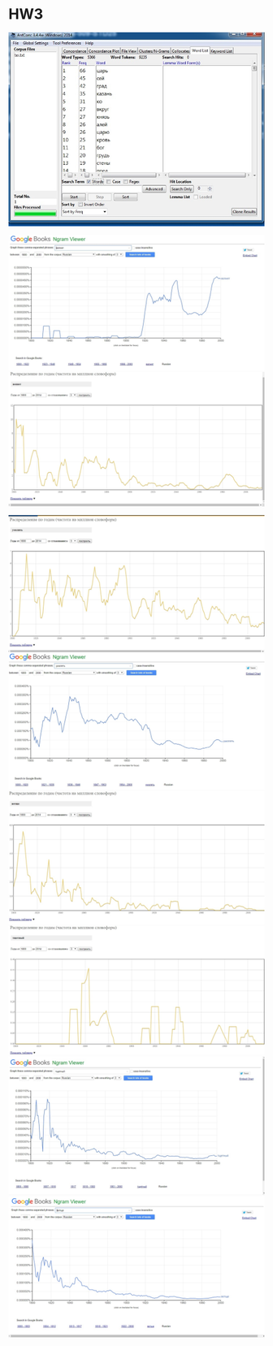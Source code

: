 # HW3

![](ёу.jpg)

![](2.2.4.jpg)
![](2.2.3.jpg)

![](2.2.6.jpg)
![](2.2.7.jpg)
![](2.2.9.jpg)
![](2.2.11.jpg)
![](2.2.12.jpg)
![](2.2.13.jpg)
